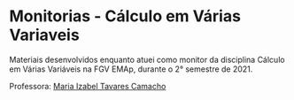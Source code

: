 # Monitorias - Cálculo em Várias Variaveis

Materiais desenvolvidos enquanto atuei como monitor da disciplina Cálculo em Várias Variáveis na FGV EMAp, durante o 2° semestre de 2021.

Professora: [Maria Izabel Tavares Camacho](https://emap.fgv.br/corpo-docente/maria-izabel-tavares-camacho)
